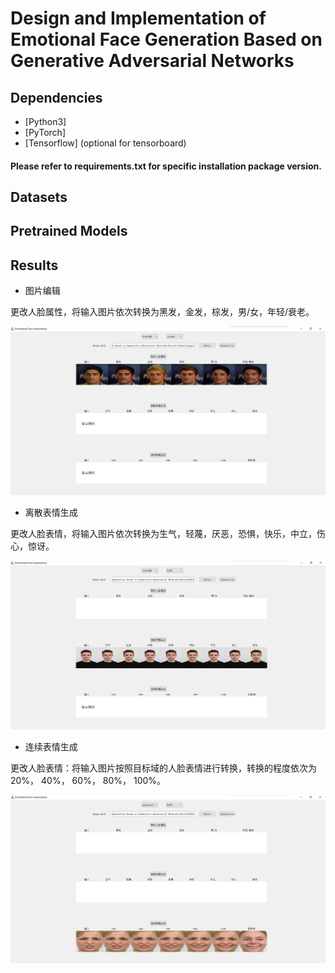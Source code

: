 # Design and Implementation of Emotional Face Generation Based on Generative Adversarial Networks

## Dependencies
- [Python3]
- [PyTorch]
- [Tensorflow] (optional for tensorboard)

#### Please refer to requirements.txt for specific installation package version.

## Datasets

## Pretrained Models

## Results

- 图片编辑

更改人脸属性，将输入图片依次转换为黑发，金发，棕发，男/女，年轻/衰老。

![img1](https://github.com/Hegemony/Design-and-Implementation-of-Emotional-Face-Generation-Based-on-Generative-Adversarial-Networks/blob/main/imgs_store/1.png)

- 离散表情生成

更改人脸表情，将输入图片依次转换为生气，轻蔑，厌恶，恐惧，快乐，中立，伤心，惊讶。

![img2](https://github.com/Hegemony/Design-and-Implementation-of-Emotional-Face-Generation-Based-on-Generative-Adversarial-Networks/blob/main/imgs_store/2.png)

- 连续表情生成

更改人脸表情：将输入图片按照目标域的人脸表情进行转换，转换的程度依次为20%， 40%， 60%， 80%， 100%。

![img3](https://github.com/Hegemony/Design-and-Implementation-of-Emotional-Face-Generation-Based-on-Generative-Adversarial-Networks/blob/main/imgs_store/3.png)
